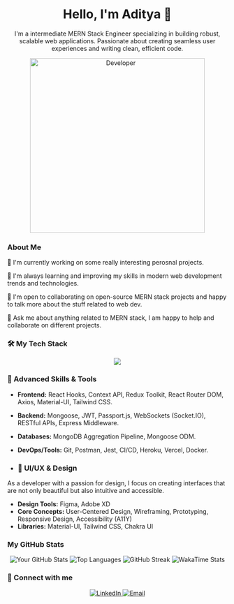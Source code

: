 <h1 align="center">Hello, I'm Aditya 👋</h1>
<p align="center">
 I'm a intermediate MERN Stack Engineer specializing in building robust, scalable web applications. Passionate about creating seamless user experiences and writing clean, efficient code.
</p>

<p align="center">
  <img src="https://miro.medium.com/v2/1*yw0TnheAGN-LPneDaTlaxw.gif" alt=Developer Image" width="400">
</p>

### About Me

🔭 I'm currently working on  some really interesting perosnal projects.

🌱 I'm always learning and improving my skills in modern web development trends and technologies.

👯 I'm open to collaborating on open-source MERN stack projects and happy to talk more about the stuff related to web dev.

💬 Ask me about anything related to MERN stack, I am happy to help and collaborate on different projects.

### 🛠️ My Tech Stack

<div align="center">
  <a href="https://skillicons.dev">
    <img src="https://skillicons.dev/icons?i=mongodb,express,react,nodejs,javascript,html,css,git,vscode,postman,redux,mui,tailwind,figma,xd" />
  </a>
</div>

### 🚀 Advanced Skills & Tools

-   **Frontend:** React Hooks, Context API, Redux Toolkit, React Router DOM, Axios, Material-UI, Tailwind CSS.
-   **Backend:** Mongoose, JWT, Passport.js, WebSockets (Socket.IO), RESTful APIs, Express Middleware.
-   **Databases:** MongoDB Aggregation Pipeline, Mongoose ODM.
-   **DevOps/Tools:** Git, Postman, Jest, CI/CD, Heroku, Vercel, Docker.

-   ### 🎨 UI/UX & Design

<div align="left">
  <p>As a developer with a passion for design, I focus on creating interfaces that are not only beautiful but also intuitive and accessible.</p>
  <ul>
    <li><b>Design Tools:</b> Figma, Adobe XD</li>
    <li><b>Core Concepts:</b> User-Centered Design, Wireframing, Prototyping, Responsive Design, Accessibility (A11Y)</li>
    <li><b>Libraries:</b> Material-UI, Tailwind CSS, Chakra UI</li>
  </ul>
</div>

### My GitHub Stats

<div align="center">
  <img src="https://github-readme-stats.vercel.app/api?username=adityashroff&show_icons=true&theme=dark&include_all_commits=true" alt="Your GitHub Stats" />
    <img src="https://github-readme-stats.vercel.app/api/top-langs/?username=adityashroff&layout=compact&theme=dark" alt="Top Languages" /> <img src="https://github-readme-streak-stats.herokuapp.com/?user=adityashroff&theme=default" alt="GitHub Streak" />
  <img src="https://github-readme-stats.vercel.app/api/wakatime?username=adityashroff&theme=default&hide_borders=true" alt="WakaTime Stats" />
</div>

### 🤝 Connect with me

<p align="center">
  <a href="[https://www.linkedin.com/in/adityashroff19/]">
    <img src="https://img.shields.io/badge/LinkedIn-0A66C2?style=for-the-badge&logo=linkedin&logoColor=white" alt="LinkedIn" />
  </a>
  <a href="mailto:[adityajs1909@gmail.com]">
    <img src="https://img.shields.io/badge/Email-D14836?style=for-the-badge&logo=gmail&logoColor=white" alt="Email" />
  </a>
</p>
